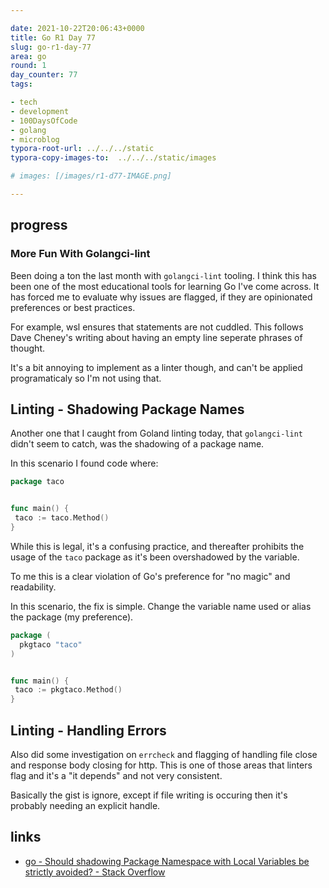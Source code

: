 ```yaml
---

date: 2021-10-22T20:06:43+0000
title: Go R1 Day 77
slug: go-r1-day-77
area: go
round: 1
day_counter: 77
tags:

- tech
- development
- 100DaysOfCode
- golang
- microblog
typora-root-url: ../../../static
typora-copy-images-to:  ../../../static/images

# images: [/images/r1-d77-IMAGE.png]

---
```


## progress

### More Fun With Golangci-lint

Been doing a ton the last month with `golangci-lint` tooling.
I think this has been one of the most educational tools for learning Go I've come across.
It has forced me to evaluate why issues are flagged, if they are opinionated preferences or best practices.

For example, wsl ensures that statements are not cuddled.
This follows Dave Cheney's writing about having an empty line seperate phrases of thought.

It's a bit annoying to implement as a linter though, and can't be applied programaticaly so I'm not using that.

## Linting - Shadowing Package Names

Another one that I caught from Goland linting today, that `golangci-lint` didn't seem to catch, was the shadowing of a package name.

In this scenario I found code where:

```go
package taco


func main() {
 taco := taco.Method()
}
```

While this is legal, it's a confusing practice, and thereafter prohibits the usage of the `taco` package as it's been overshadowed by the variable.

To me this is a clear violation of Go's preference for "no magic" and readability.

In this scenario, the fix is simple.
Change the variable name used or alias the package (my preference).

```go
package (
  pkgtaco "taco"
)


func main() {
 taco := pkgtaco.Method()
}
```

## Linting - Handling Errors

Also did some investigation on `errcheck` and flagging of handling file close and response body closing for http.
This is one of those areas that linters flag and it's a "it depends" and not very consistent.

Basically the gist is ignore, except if file writing is occuring then it's probably needing an explicit handle.

## links

- [go - Should shadowing Package Namespace with Local Variables be strictly avoided? - Stack Overflow](https://stackoverflow.com/q/69683758/68698)
